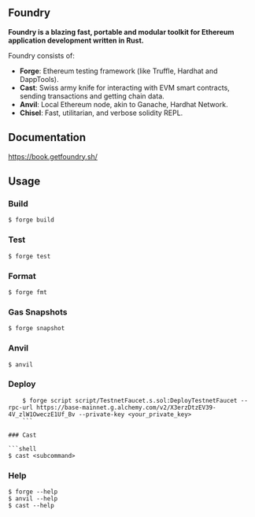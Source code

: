 ## Foundry

**Foundry is a blazing fast, portable and modular toolkit for Ethereum application development written in Rust.**

Foundry consists of:

-   **Forge**: Ethereum testing framework (like Truffle, Hardhat and DappTools).
-   **Cast**: Swiss army knife for interacting with EVM smart contracts, sending transactions and getting chain data.
-   **Anvil**: Local Ethereum node, akin to Ganache, Hardhat Network.
-   **Chisel**: Fast, utilitarian, and verbose solidity REPL.

## Documentation

https://book.getfoundry.sh/

## Usage

### Build

```shell
$ forge build
```

### Test

```shell
$ forge test
```

### Format

```shell
$ forge fmt
```

### Gas Snapshots

```shell
$ forge snapshot
```

### Anvil

```shell
$ anvil
```

### Deploy

```shell
    $ forge script script/TestnetFaucet.s.sol:DeployTestnetFaucet --rpc-url https://base-mainnet.g.alchemy.com/v2/X3erzDtzEV39-4V_zlW1OweczE1Uf_Bv --private-key <your_private_key>
    ```

### Cast

```shell
$ cast <subcommand>
```

### Help

```shell
$ forge --help
$ anvil --help
$ cast --help
```

